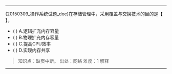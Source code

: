---
(20150309_操作系统试题_doc)在存储管理中，采用覆盖与交换技术的目的是【 】。
- ( ) A.逻辑扩充内存容量 
- ( ) B.物理扩充内存容量 
- ( ) C.提高CPU效率 
- ( ) D.实现内存共享

> 知识点：缺页中断。
> 出处：网络
> 难度：1
> 解释

---
